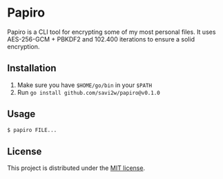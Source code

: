 # Papiro

Papiro is a CLI tool for encrypting some of my most personal files. It uses AES-256-GCM + PBKDF2 and 102.400 iterations to ensure a solid encryption.

## Installation

1. Make sure you have `$HOME/go/bin` in your `$PATH`
2. Run `go install github.com/savi2w/papiro@v0.1.0`

## Usage

```bash
$ papiro FILE...
```

## License

This project is distributed under the [MIT license](LICENSE).
